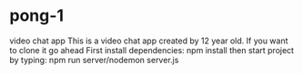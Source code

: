 # pong-1
video chat app
This is a video chat app created by 12 year old.
If you want to clone it go ahead 
First install dependencies:
  npm install
then start project by typing:
  npm run server/nodemon server.js
